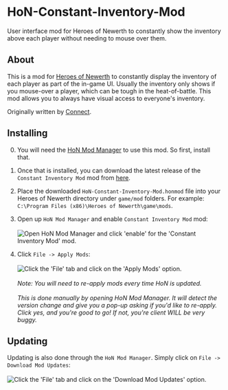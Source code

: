 # HoN-Constant-Inventory-Mod
User interface mod for Heroes of Newerth to constantly show the inventory above each player without needing to mouse over them.

## About

This is a mod for [Heroes of Newerth](http://www.heroesofnewerth.com) to constantly display the inventory of each player as part of the in-game UI. Usually the inventory only shows if you mouse-over a player, which can be tough in the heat-of-battle. This mod allows you to always have visual access to everyone's inventory.

Originally written by [Connect](https://forums.heroesofnewerth.com/showthread.php?345418-&%239827;-Connect-s-Mods-Better-blips-Slim-Health-bar-Miss-Buttons-and-MUCH-MORE!).

## Installing
0. You will need the [HoN Mod Manager](https://forums.heroesofnewerth.com/showthread.php?596451-HoN-Modification-Manager-1-4-0&p=16563263&viewfull=1#post16563263) to use this mod. So first, install that.

1. Once that is installed, you can download the latest release of the `Constant Inventory Mod` mod from [here](http://github.com/mrhappyasthma/HoN-Constant-Inventory-Mod/releases/download/Latest/ConstantInventoryMod.honmod).

2. Place the downloaded `HoN-Constant-Inventory-Mod.honmod` file into your Heroes of Newerth directory under `game/mod` folders. For example: `C:\Program Files (x86)\Heroes of Newerth\game\mods`.

3. Open up `HoN Mod Manager` and enable `Constant Inventory Mod` mod: <br/><br/>
![Open HoN Mod Manager and click 'enable' for the 'Constant Inventory Mod' mod.](https://i.imgur.com/zjR0jMK.png)

4. Click `File -> Apply Mods`: <br/><br/>
![Click the 'File' tab and click on the 'Apply Mods' option.](https://i.imgur.com/ge7BQFv.png) <br/><br/>
*Note: You will need to re-apply mods every time HoN is updated.* <br/><br/>
*This is done manually by opening HoN Mod Manager. It will detect the version change and give you a pop-up asking if you'd like to re-apply. Click yes, and you're good to go! If not, you're client WILL be very buggy.*

## Updating
Updating is also done through the `HoN Mod Manager`. Simply click on `File -> Download Mod Updates`: <br/><br/>
![Click the 'File' tab and click on the 'Download Mod Updates' option.](https://i.imgur.com/ysX008k.png)
